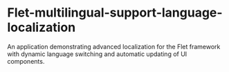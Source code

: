# Flet-multilingual-support-language-localization
An application demonstrating advanced localization for the Flet framework with dynamic language switching and automatic updating of UI components.

